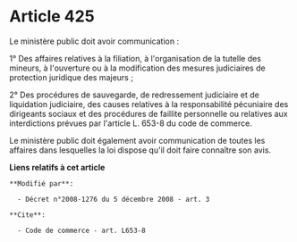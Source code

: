# Article 425

Le ministère public doit avoir communication : 

1° Des affaires relatives à la filiation, à l'organisation de la tutelle des mineurs, à l'ouverture ou à la modification des
mesures judiciaires de protection juridique des majeurs ; 

2° Des procédures de sauvegarde, de redressement judiciaire et de liquidation judiciaire, des causes relatives à la
responsabilité pécuniaire des dirigeants sociaux et des procédures de faillite personnelle ou relatives aux interdictions
prévues par l'article L. 653-8 du code de commerce. 

Le ministère public doit également avoir communication de toutes les affaires dans lesquelles la loi dispose qu'il doit faire
connaître son avis.

**Liens relatifs à cet article**

	**Modifié par**:

	  - Décret n°2008-1276 du 5 décembre 2008 - art. 3

	**Cite**:

	  - Code de commerce - art. L653-8
